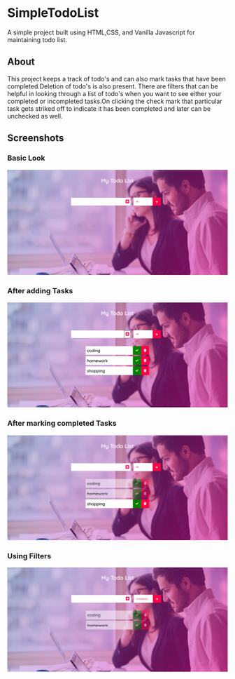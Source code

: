 # SimpleTodoList
A simple project built using HTML,CSS, and Vanilla Javascript for maintaining todo list.  

## About
This project keeps a track of todo's and can also mark tasks that have been completed.Deletion of todo's is also present. There are filters that can be helpful in looking through a list of todo's when you want to see either your completed or incompleted tasks.On clicking the check mark that particular task gets striked off to indicate it has been completed and later can be unchecked as well.  

## Screenshots
### Basic Look
![basic_look](screenshots/1.png)
### After adding Tasks
![With_Todo's](screenshots/2.png)
### After marking completed Tasks
![After_checking_off](screenshots/3.png)
### Using Filters
![filtered_look](screenshots/4.png)
